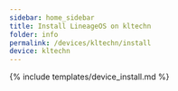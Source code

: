 ```yaml
---
sidebar: home_sidebar
title: Install LineageOS on kltechn
folder: info
permalink: /devices/kltechn/install
device: kltechn
---
```

{% include templates/device_install.md %}
